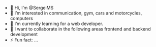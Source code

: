 - 👋 Hi, I’m @SergeiMS
- 👀 I’m interested in communication, gym, cars and motorcycles, computers
- 🌱 I’m currently learning for a web developer.
- 💞️ I want to collaborate in the following areas frontend and backend development
- ⚡ Fun fact: ...

<!---
SergeiMS/SergeiMS is a ✨ special ✨ repository because its `README.md` (this file) appears on your GitHub profile.
You can click the Preview link to take a look at your changes.
--->
